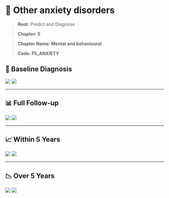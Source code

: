 # 🧬 Other anxiety disorders
    
> **Root:** Predict and Diagnose

> **Chapter: 5**

> **Chapter Name: Mental and behavioural**

> **Code: F5_ANXIETY**

## 🧪 Baseline Diagnosis

<img src="/Predict/Figures/Baseline/IMP/F5_ANXIETY.png" />

<CsvTableIMP src="/public/Predict/Data/Baseline/IMP/IMP_F5_ANXIETY.csv" label="🔍 View full results" />

<img src="/Predict/Figures/Baseline/ROC/F5_ANXIETY.png" />

<CsvTableROC src="/public/Predict/Data/Baseline/EVA/F5_ANXIETY.csv" label="🔍 View full results" />

---

## 📊 Full Follow-up

<img src="/Predict/Figures/ALL/IMP/F5_ANXIETY.png" />

<CsvTableIMP src="/public/Predict/Data/ALL/IMP/IMP_F5_ANXIETY.csv" label="🔍 View full results" />

<img src="/Predict/Figures/ALL/ROC/F5_ANXIETY.png" />

<CsvTableROC src="/public/Predict/Data/ALL/EVA/F5_ANXIETY.csv" label="🔍 View full results" />

---

## 📈 Within 5 Years

<img src="/Predict/Figures/FYears/IMP/F5_ANXIETY.png" />

<CsvTableIMP src="/public/Predict/Data/FYears/IMP/IMP_F5_ANXIETY.csv" label="🔍 View full results" />

<img src="/Predict/Figures/FYears/ROC/F5_ANXIETY.png" />

<CsvTableROC src="/public/Predict/Data/FYears/EVA/F5_ANXIETY.csv" label="🔍 View full results" />

---

## 📉 Over 5 Years

<img src="/Predict/Figures/OverFYears/IMP/F5_ANXIETY.png" />

<CsvTableIMP src="/public/Predict/Data/OverFYears/IMP/IMP_F5_ANXIETY.csv" label="🔍 View full results" />

<img src="/Predict/Figures/OverFYears/ROC/F5_ANXIETY.png" />

<CsvTableROC src="/public/Predict/Data/OverFYears/EVA/F5_ANXIETY.csv" label="🔍 View full results" />
